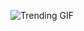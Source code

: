 
<!-- GIF_SECTION -->
![Trending GIF](https://media0.giphy.com/media/v1.Y2lkPThiYjIxNzcyaXUzbjVqdjh3MzlhdmM1aGQxaGJrMTZpdXI2Z2U3cTJvYmRqaG01cyZlcD12MV9naWZzX3NlYXJjaCZjdD1n/xT8qBsOjMOcdeGJIU8/giphy.gif)
<!-- END_GIF_SECTION -->
